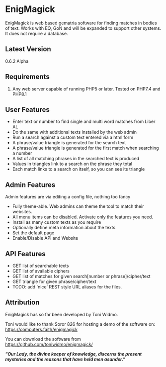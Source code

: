 EnigMagick
==========

EnigMagick is web based gematria software for finding matches in bodies of text.
Works with EQ, GoN and will be expanded to support other systems. It does not
require a database.

Latest Version
--------------

0.6.2 Alpha

Requirements
------------

1. Any web server capable of running PHP5 or later. Tested on PHP7.4 and PHP8.1

User Features
-------------

* Enter text or number to find single and multi word matches from Liber AL
* Do the same with additional texts installed by the web admin
* Run a search against a custom text entered via a html form
* A phrase/value triangle is generated for the search text
* A phrase/value triangle is generated for the first match when searching a number
* A list of all matching phrases in the searched text is produced
* Values in triangles link to a search on the phrase they total
* Each match links to a search on itself, so you can see its triangle

Admin Features
--------------

Admin features are via editing a config file, nothing too fancy

* Fully theme-able. Web admins can theme the tool to match their websites.
* All menu items can be disabled. Activate only the features you need.
* Install as many custom texts as you require
* Optionally define meta information about the texts
* Set the default page
* Enable/Disable API and Website 

API Features
------------

* GET list of searchable texts
* GET list of available ciphers
* GET list of matches for given search[number or phrase]/cipher/text
* GET triangle for given phrase/cipher/text
* TODO: add 'nice' REST style URL aliases for the files.

Attribution
-----------

EnigMagick has so far been developed by Toni Widmo.

Toni would like to thank Soror 826 for hosting a demo of the software on:
https://computers.faith/enigmagick

You can download the software from https://github.com/toniwidmo/enigmagick/

***"Our Lady, the divine keeper of knowledge, discerns the present mysteries and
the reasons that have held men asunder."***
